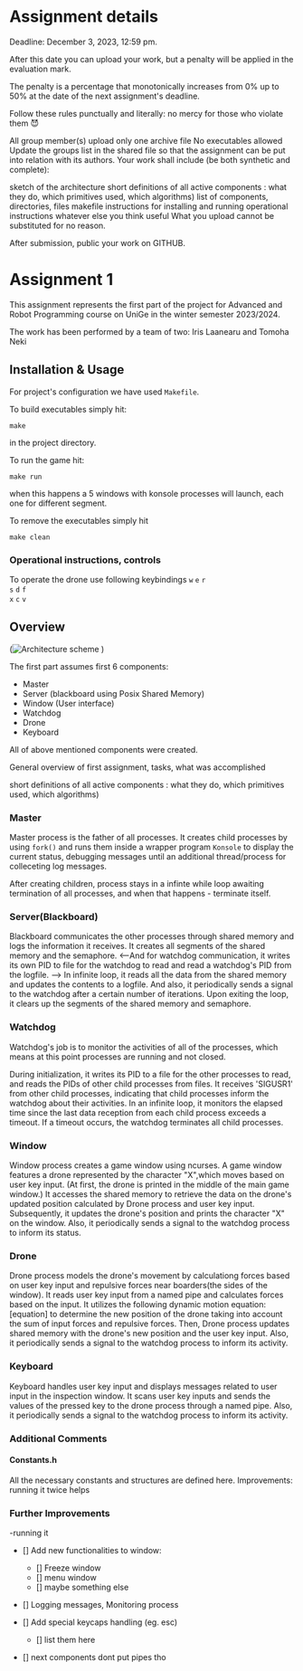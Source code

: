 # Assignment details
Deadline: December 3, 2023, 12:59 pm.

After this date you can upload your work, but a penalty will be applied in the evaluation mark. 

The penalty is a percentage that monotonically increases from 0% up to 50% at the date of the next assignment's deadline.

 Follow these rules punctually and literally: no mercy for those who violate them 😈

All group member(s) upload only one archive file
No executables allowed
Update the groups list in the shared file so that the assignment can be put into relation with its authors.
Your work shall include (be both synthetic and complete):

sketch of the architecture
short definitions of all active components : what they do, which primitives used, which algorithms)
list of components, directories, files
makefile
instructions for installing and running
operational instructions
whatever else you think useful
What you upload cannot be substituted for no reason.

After submission, public your work on GITHUB.

# Assignment 1
This assignment represents the first part of the project for Advanced and Robot Programming course on UniGe in the winter semester 2023/2024. 

The work has been performed by a team of two: Iris Laanearu and Tomoha Neki

## Installation & Usage
For project's configuration we have used `Makefile`.

To build executables simply hit:
```
make
```
in the project directory.

To run the game hit:
```
make run
```
when this happens a 5 windows with konsole processes will launch, each one for different segment.

To remove the executables simply hit 
```
make clean
```


### Operational instructions, controls
To operate the drone use following keybindings
    `w` `e` `r`       
    `s` `d` `f`   
    `x` `c` `v`       



## Overview 

(![Architecture scheme](https://github.com/TNunige/ARP/assets/145358917/d91aa4d7-c7de-46dd-9d3c-9e5030673532)
)

The first part assumes first 6 components:
- Master
- Server (blackboard using Posix Shared Memory)
- Window (User interface)
- Watchdog
- Drone
- Keyboard 

All of above mentioned components were created.

General overview of first assignment, tasks, what was accomplished

short definitions of all active components : what they do, which primitives used, which algorithms)

### Master
Master process is the father of all processes. It creates child processes by using `fork()` and runs them inside a wrapper program `Konsole` to display the current status, debugging messages until an additional thread/process for colleceting log messages.

After creating children, process stays in a infinte while loop awaiting termination of all processes, and when that happens - terminate itself.

### Server(Blackboard)
Blackboard communicates the other processes through shared memory and logs the information it receives.
It creates all segments of the shared memory and the semaphore.
<--And for watchdog communication, it writes its own PID to file for the watchdog to read and read a watchdog's PID from the logfile. -->
In infinite loop, it reads all the data from the shared memory and updates the contents to a logfile. And also, it periodically sends a signal to the watchdog after a certain number of iterations.
Upon exiting the loop, it clears up the segments of the shared memory and semaphore.

### Watchdog
Watchdog's job is to monitor the activities of all of the processes, which means at this point processes are running and not closed.

During initialization, it writes its PID to a file for the other processes to read, and reads the PIDs of other child processes from files.
It receives 'SIGUSR1' from other child processes, indicating that child processes inform the watchdog about their activities.
In an infinite loop, it monitors the elapsed time since the last data reception from each child process exceeds a timeout.
If a timeout occurs, the watchdog terminates all child processes.

### Window
Window process creates a game window using ncurses.
A game window features a drone represented by the character "X",which moves based on user key input. (At first, the drone is printed in the middle of the main game window.)
It accesses the shared memory to retrieve the data on the drone's updated position calculated by Drone process and user key input.
Subsequently, it updates the drone's position and prints the character "X" on the window.
Also, it periodically sends a signal to the watchdog process to inform its status.

### Drone
Drone process models the drone's movement by calculationg forces based on user key input and repulsive forces near boarders(the sides of the window).
It reads user key input from a named pipe and calculates forces based on the input. It utilizes the following dynamic motion equation:[equation] to determine the new position of the drone taking into account the sum of input forces and repulsive forces.
Then, Drone process updates shared memory with the drone's new position and the user key input.
Also, it periodically sends a signal to the watchdog process to inform its activity.



### Keyboard 
Keyboard handles user key input and displays messages related to user input in the inspection window.
It scans user key inputs and sends the values of the pressed key to the drone process through a named pipe.
Also, it periodically sends a signal to the watchdog process to inform its activity.

### Additional Comments
#### Constants.h ####
All the necessary constants and structures are defined here.
Improvements: running it twice helps




### Further Improvements
-running it 
- [] Add new functionalities to window:
    - [] Freeze window
    - [] menu window
    - [] maybe something else
- [] Logging messages, Monitoring process
- [] Add special keycaps handling (eg. esc)
    - [] list them here

- [] next components
dont put pipes tho





